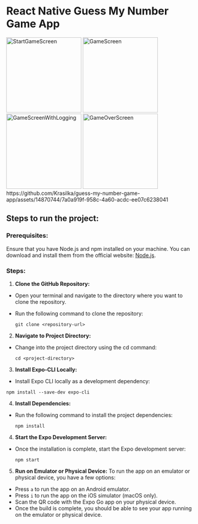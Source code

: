 # React Native Guess My Number Game App

<img src="https://github.com/Krasilka/guess-my-number-game-app/assets/14870744/90dd96b3-9987-4fb8-a6d6-9a6250216a49" alt="StartGameScreen" width="200">
<img src="https://github.com/Krasilka/guess-my-number-game-app/assets/14870744/822a77df-0e82-4eae-924f-c0e3d4049fa7" alt="GameScreen" width="200">
<img src="https://github.com/Krasilka/guess-my-number-game-app/assets/14870744/80c82001-f1b5-41f5-8e37-c6afd2cc69da" alt="GameScreenWithLogging" width="200">
<img src="https://github.com/Krasilka/guess-my-number-game-app/assets/14870744/cfe67908-3b0d-4163-a0e0-13c7c4994567" alt="GameOverScreen" width="200">
https://github.com/Krasilka/guess-my-number-game-app/assets/14870744/7a0a919f-958c-4a60-acdc-ee07c6238041


## Steps to run the project:

### Prerequisites:

Ensure that you have Node.js and npm installed on your machine. You can download and install them from the official website: [Node.js](https://nodejs.org/en).

### Steps:

1. **Clone the GitHub Repository:**

- Open your terminal and navigate to the directory where you want to clone the repository.
- Run the following command to clone the repository:

  ```
  git clone <repository-url>
  ```

2. **Navigate to Project Directory:**

- Change into the project directory using the cd command:

  ```
  cd <project-directory>
  ```

3. **Install Expo-CLI Locally:**

- Install Expo CLI locally as a development dependency:

```
npm install --save-dev expo-cli
```

4. **Install Dependencies:**

- Run the following command to install the project dependencies:

  ```
  npm install
  ```

4. **Start the Expo Development Server:**

- Once the installation is complete, start the Expo development server:

  ```
  npm start
  ```

5. **Run on Emulator or Physical Device:**
   To run the app on an emulator or physical device, you have a few options:

- Press `a` to run the app on an Android emulator.
- Press `i` to run the app on the iOS simulator (macOS only).
- Scan the QR code with the Expo Go app on your physical device.
- Once the build is complete, you should be able to see your app running on the emulator or physical device.
